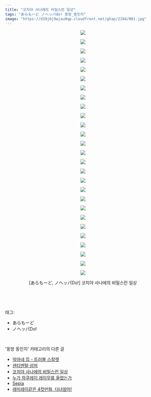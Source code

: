 ```yaml
---
title: "코치야 사나에의 비밀스런 일상"
tags: "あらもーど ノヘッパdo! 동방_동인지"
image: "https://d19j6j9wjau9qp.cloudfront.net/ghap/2104/001.jpg"
---
```

<div class="article">
<p style="text-align: center; clear: none; float: none;"><img src="{{ site.imgserver8 }}/ghap/2104/001.jpg"/></p>
<p style="text-align: center; clear: none; float: none;"><img src="{{ site.imgserver8 }}/ghap/2104/002.jpg"/></p>
<p style="text-align: center; clear: none; float: none;"><img src="{{ site.imgserver8 }}/ghap/2104/003.jpg"/></p>
<p style="text-align: center; clear: none; float: none;"><img src="{{ site.imgserver8 }}/ghap/2104/004.jpg"/></p>
<p style="text-align: center; clear: none; float: none;"><img src="{{ site.imgserver8 }}/ghap/2104/005.jpg"/></p>
<p style="text-align: center; clear: none; float: none;"><img src="{{ site.imgserver8 }}/ghap/2104/006.jpg"/></p>
<p style="text-align: center; clear: none; float: none;"><img src="{{ site.imgserver8 }}/ghap/2104/007.jpg"/></p>
<p style="text-align: center; clear: none; float: none;"><img src="{{ site.imgserver8 }}/ghap/2104/008.jpg"/></p>
<p style="text-align: center; clear: none; float: none;"><img src="{{ site.imgserver8 }}/ghap/2104/009.jpg"/></p>
<p style="text-align: center; clear: none; float: none;"><img src="{{ site.imgserver8 }}/ghap/2104/010.jpg"/></p>
<p style="text-align: center; clear: none; float: none;"><img src="{{ site.imgserver8 }}/ghap/2104/011.jpg"/></p>
<p style="text-align: center; clear: none; float: none;"><img src="{{ site.imgserver8 }}/ghap/2104/012.jpg"/></p>
<p style="text-align: center; clear: none; float: none;"><img src="{{ site.imgserver8 }}/ghap/2104/013.jpg"/></p>
<p style="text-align: center; clear: none; float: none;"><img src="{{ site.imgserver8 }}/ghap/2104/014.jpg"/></p>
<p style="text-align: center; clear: none; float: none;"><img src="{{ site.imgserver8 }}/ghap/2104/015.jpg"/></p>
<p style="text-align: center; clear: none; float: none;"><img src="{{ site.imgserver8 }}/ghap/2104/016.jpg"/></p>
<p style="text-align: center; clear: none; float: none;"><img src="{{ site.imgserver8 }}/ghap/2104/017.jpg"/></p>
<p style="text-align: center; clear: none; float: none;"><img src="{{ site.imgserver8 }}/ghap/2104/018.jpg"/></p>
<p style="text-align: center; clear: none; float: none;"><img src="{{ site.imgserver8 }}/ghap/2104/019.jpg"/></p>
<p style="text-align: center; clear: none; float: none;"><img src="{{ site.imgserver8 }}/ghap/2104/020.jpg"/></p>
<p style="text-align: center; clear: none; float: none;"><img src="{{ site.imgserver8 }}/ghap/2104/021.jpg"/></p>
<p style="text-align: center; clear: none; float: none;"><img src="{{ site.imgserver8 }}/ghap/2104/022.jpg"/></p>
<p style="text-align: center; clear: none; float: none;"><img src="{{ site.imgserver8 }}/ghap/2104/023.jpg"/></p>
<p style="text-align: center; clear: none; float: none;"><img src="{{ site.imgserver8 }}/ghap/2104/024.jpg"/></p>
<p style="text-align: center; clear: none; float: none;"><img src="{{ site.imgserver8 }}/ghap/2104/025.jpg"/></p>
<p style="text-align: center; clear: none; float: none;"><img src="{{ site.imgserver8 }}/ghap/2104/026.jpg"/></p>
<p style="text-align: center; clear: none; float: none;"><img src="{{ site.imgserver8 }}/ghap/2104/027.jpg"/></p>
<p style="text-align: center; clear: none; float: none;">[あらもーど, ノヘッパDo!] 코치야 사나에의 비밀스런 일상</p>
<p><br/></p>
</div><br/>
<div class="tagTrail">
<p>태그: </p>
<ul>
<li>あらもーど</li>
<li>ノヘッパDo!</li>
</ul>
</div><br/>
<div class="another">
<p>'동방 동인지' 카테고리의 다른 글</p>
<ul>
<li><a href="/ghap_2106">악마네 집 - 트러블 스칼렛</a></li>
<li><a href="/ghap_2105">센티멘탈·섬머</a></li>
<li><a href="/ghap_2104">코치야 사나에의 비밀스런 일상</a></li>
<li><a href="/ghap_2102">누가 하쿠레이 레이무를 울렸는가</a></li>
<li><a href="/ghap_2100">Sepia</a></li>
<li><a href="/ghap_2099">레미레이같은 4컷만화, 다녀왔어!</a></li>
</ul>
</div><br/>
<div class="cb_module cb_fluid">
<div class="cb_wrt cb_profile">
</div><!-- commentList close -->
</div><br/>
